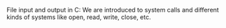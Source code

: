 File input and output in C:
We are introduced to system calls and different kinds of systems like open, read, write, close, etc.
